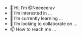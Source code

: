 - 👋 Hi, I’m @Neeeeerav
- 👀 I’m interested in ...
- 🌱 I’m currently learning ...
- 💞️ I’m looking to collaborate on ...
- 📫 How to reach me ...

<!---
Neeeeerav/Neeeeerav is a ✨ special ✨ repository because its `README.md` (this file) appears on your GitHub profile.
You can click the Preview link to take a look at your changes.
--->
